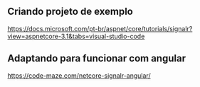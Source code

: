 ## Criando projeto de exemplo
https://docs.microsoft.com/pt-br/aspnet/core/tutorials/signalr?view=aspnetcore-3.1&tabs=visual-studio-code

## Adaptando para funcionar com angular 
https://code-maze.com/netcore-signalr-angular/